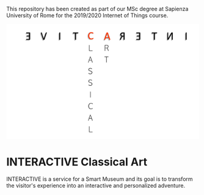This repository has been created as part of our MSc degree at Sapienza University of Rome for the 2019/2020 Internet of Things course.

![logo](/images/interACtive.png)
# INTERACTIVE Classical Art
INTERACTIVE is a service for a Smart Museum and its goal is to transform the visitor's experience 
into an interactive and personalized adventure.
